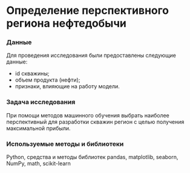 # Определение перспективного региона нефтедобычи

### Данные

Для проведения исследования были предоставлены следующие данные:
- id скважины;
- объем продукта (нефти);
- признаки, влияющие на работу модели.

### Задача исследования

При помощи методов машинного обучения выбрать наиболее перспективный для разработки скважин регион с целью получения максимальной прибыли.


### Используемые методы и библиотеки

Python, средства и методы библиотек pandas, matplotlib, seaborn, NumPy, math, scikit-learn
